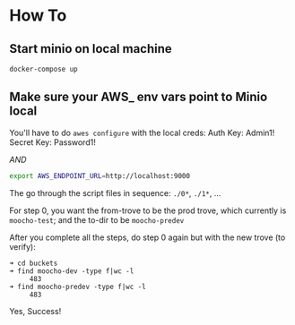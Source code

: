 # How To

## Start minio on local machine

```bash
docker-compose up
```

## Make sure your AWS_ env vars point to Minio local

You'll have to do `awes configure` with the local creds:
Auth Key: Admin1!
Secret Key: Password1!

*AND* 

```bash
export AWS_ENDPOINT_URL=http://localhost:9000
```

The go through the script files in sequence: `./0*`, `./1*`, ...

For step 0, you want the from-trove to be the prod trove, which currently is `moocho-test`; and the to-dir to be `moocho-predev`

After you complete all the steps, do step 0 again but with the new trove (to verify):

```console
➜ cd buckets
➜ find moocho-dev -type f|wc -l
     483
➜ find moocho-predev -type f|wc -l
     483
```

Yes, Success!